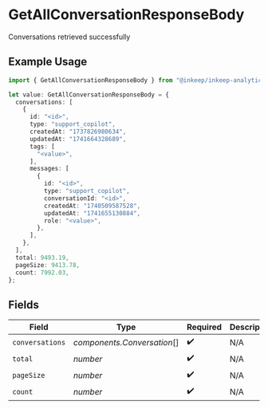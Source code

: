 # GetAllConversationResponseBody

Conversations retrieved successfully

## Example Usage

```typescript
import { GetAllConversationResponseBody } from "@inkeep/inkeep-analytics/models/operations";

let value: GetAllConversationResponseBody = {
  conversations: [
    {
      id: "<id>",
      type: "support_copilot",
      createdAt: "1737826980634",
      updatedAt: "1741664328689",
      tags: [
        "<value>",
      ],
      messages: [
        {
          id: "<id>",
          type: "support_copilot",
          conversationId: "<id>",
          createdAt: "1740509587528",
          updatedAt: "1741655130884",
          role: "<value>",
        },
      ],
    },
  ],
  total: 9493.19,
  pageSize: 9413.78,
  count: 7992.03,
};
```

## Fields

| Field                       | Type                        | Required                    | Description                 |
| --------------------------- | --------------------------- | --------------------------- | --------------------------- |
| `conversations`             | *components.Conversation*[] | :heavy_check_mark:          | N/A                         |
| `total`                     | *number*                    | :heavy_check_mark:          | N/A                         |
| `pageSize`                  | *number*                    | :heavy_check_mark:          | N/A                         |
| `count`                     | *number*                    | :heavy_check_mark:          | N/A                         |